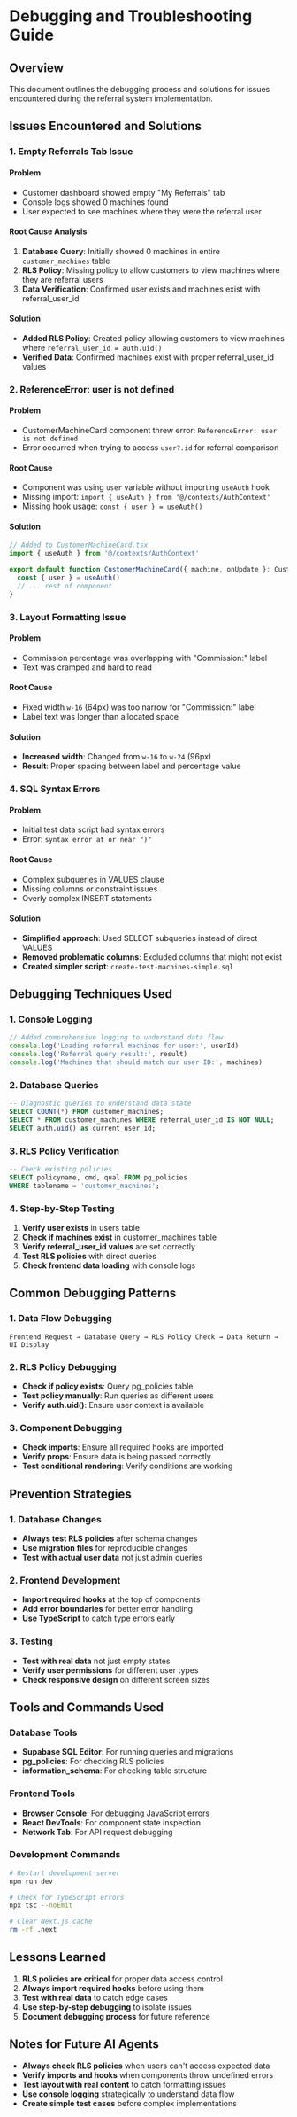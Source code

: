 # Debugging and Troubleshooting Guide

## Overview
This document outlines the debugging process and solutions for issues encountered during the referral system implementation.

## Issues Encountered and Solutions

### 1. Empty Referrals Tab Issue

#### Problem
- Customer dashboard showed empty "My Referrals" tab
- Console logs showed 0 machines found
- User expected to see machines where they were the referral user

#### Root Cause Analysis
1. **Database Query**: Initially showed 0 machines in entire `customer_machines` table
2. **RLS Policy**: Missing policy to allow customers to view machines where they are referral users
3. **Data Verification**: Confirmed user exists and machines exist with referral_user_id

#### Solution
- **Added RLS Policy**: Created policy allowing customers to view machines where `referral_user_id = auth.uid()`
- **Verified Data**: Confirmed machines exist with proper referral_user_id values

### 2. ReferenceError: user is not defined

#### Problem
- CustomerMachineCard component threw error: `ReferenceError: user is not defined`
- Error occurred when trying to access `user?.id` for referral comparison

#### Root Cause
- Component was using `user` variable without importing `useAuth` hook
- Missing import: `import { useAuth } from '@/contexts/AuthContext'`
- Missing hook usage: `const { user } = useAuth()`

#### Solution
```typescript
// Added to CustomerMachineCard.tsx
import { useAuth } from '@/contexts/AuthContext'

export default function CustomerMachineCard({ machine, onUpdate }: CustomerMachineCardProps) {
  const { user } = useAuth()
  // ... rest of component
}
```

### 3. Layout Formatting Issue

#### Problem
- Commission percentage was overlapping with "Commission:" label
- Text was cramped and hard to read

#### Root Cause
- Fixed width `w-16` (64px) was too narrow for "Commission:" label
- Label text was longer than allocated space

#### Solution
- **Increased width**: Changed from `w-16` to `w-24` (96px)
- **Result**: Proper spacing between label and percentage value

### 4. SQL Syntax Errors

#### Problem
- Initial test data script had syntax errors
- Error: `syntax error at or near ")"`

#### Root Cause
- Complex subqueries in VALUES clause
- Missing columns or constraint issues
- Overly complex INSERT statements

#### Solution
- **Simplified approach**: Used SELECT subqueries instead of direct VALUES
- **Removed problematic columns**: Excluded columns that might not exist
- **Created simpler script**: `create-test-machines-simple.sql`

## Debugging Techniques Used

### 1. Console Logging
```typescript
// Added comprehensive logging to understand data flow
console.log('Loading referral machines for user:', userId)
console.log('Referral query result:', result)
console.log('Machines that should match our user ID:', machines)
```

### 2. Database Queries
```sql
-- Diagnostic queries to understand data state
SELECT COUNT(*) FROM customer_machines;
SELECT * FROM customer_machines WHERE referral_user_id IS NOT NULL;
SELECT auth.uid() as current_user_id;
```

### 3. RLS Policy Verification
```sql
-- Check existing policies
SELECT policyname, cmd, qual FROM pg_policies 
WHERE tablename = 'customer_machines';
```

### 4. Step-by-Step Testing
1. **Verify user exists** in users table
2. **Check if machines exist** in customer_machines table
3. **Verify referral_user_id values** are set correctly
4. **Test RLS policies** with direct queries
5. **Check frontend data loading** with console logs

## Common Debugging Patterns

### 1. Data Flow Debugging
```
Frontend Request → Database Query → RLS Policy Check → Data Return → UI Display
```

### 2. RLS Policy Debugging
- **Check if policy exists**: Query pg_policies table
- **Test policy manually**: Run queries as different users
- **Verify auth.uid()**: Ensure user context is available

### 3. Component Debugging
- **Check imports**: Ensure all required hooks are imported
- **Verify props**: Ensure data is being passed correctly
- **Test conditional rendering**: Verify conditions are working

## Prevention Strategies

### 1. Database Changes
- **Always test RLS policies** after schema changes
- **Use migration files** for reproducible changes
- **Test with actual user data** not just admin queries

### 2. Frontend Development
- **Import required hooks** at the top of components
- **Add error boundaries** for better error handling
- **Use TypeScript** to catch type errors early

### 3. Testing
- **Test with real data** not just empty states
- **Verify user permissions** for different user types
- **Check responsive design** on different screen sizes

## Tools and Commands Used

### Database Tools
- **Supabase SQL Editor**: For running queries and migrations
- **pg_policies**: For checking RLS policies
- **information_schema**: For checking table structure

### Frontend Tools
- **Browser Console**: For debugging JavaScript errors
- **React DevTools**: For component state inspection
- **Network Tab**: For API request debugging

### Development Commands
```bash
# Restart development server
npm run dev

# Check for TypeScript errors
npx tsc --noEmit

# Clear Next.js cache
rm -rf .next
```

## Lessons Learned

1. **RLS policies are critical** for proper data access control
2. **Always import required hooks** before using them
3. **Test with real data** to catch edge cases
4. **Use step-by-step debugging** to isolate issues
5. **Document debugging process** for future reference

## Notes for Future AI Agents

- **Always check RLS policies** when users can't access expected data
- **Verify imports and hooks** when components throw undefined errors
- **Test layout with real content** to catch formatting issues
- **Use console logging** strategically to understand data flow
- **Create simple test cases** before complex implementations 